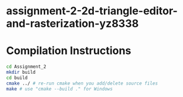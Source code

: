 # assignment-2-2d-triangle-editor-and-rasterization-yz8338

# Compilation Instructions

```bash
cd Assignment_2
mkdir build
cd build
cmake ../ # re-run cmake when you add/delete source files
make # use "cmake --build ." for Windows
```
